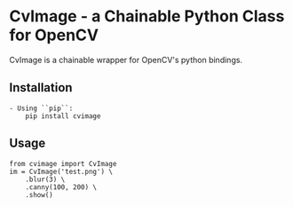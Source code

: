 # CvImage - a Chainable Python Class for OpenCV

CvImage is a chainable wrapper for OpenCV's python bindings.

## Installation
	- Using ``pip``:
	    pip install cvimage

## Usage
	from cvimage import CvImage
    im = CvImage('test.png') \
        .blur(3) \
        .canny(100, 200) \
        .show()
